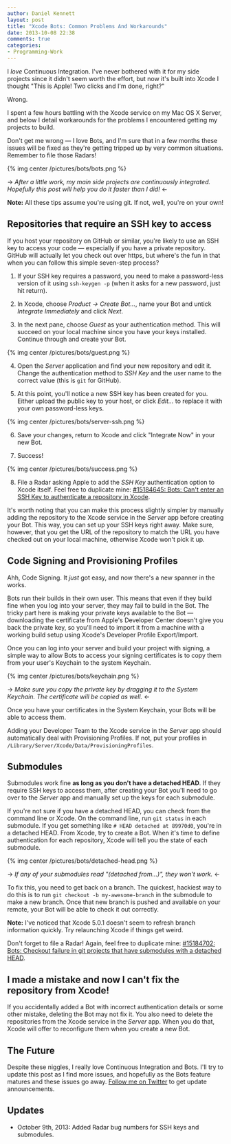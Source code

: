 ```yaml
---
author: Daniel Kennett
layout: post
title: "Xcode Bots: Common Problems And Workarounds"
date: 2013-10-08 22:38
comments: true
categories:
- Programming-Work
---
```


I *love* Continuous Integration. I've never bothered with it for my side projects since it didn't seem worth the effort, but now it's built into Xcode I thought "This is Apple! Two clicks and I'm done, right?"

Wrong.

I spent a few hours battling with the Xcode service on my Mac OS X Server, and below I detail workarounds for the problems I encountered getting my projects to build.

Don't get me wrong — I love Bots, and I'm sure that in a few months these issues will be fixed as they're getting tripped up by very common situations. Remember to file those Radars!

{% img center /pictures/bots/bots.png  %}

-> *After a little work, my main side projects are continuously integrated. Hopefully this post will help you do it faster than I did!* <-

**Note:** All these tips assume you're using git. If not, well, you're on your own!

## Repositories that require an SSH key to access

If you host your repository on GitHub or similar, you're likely to use an SSH key to access your code — especially if you have a private repository. GitHub will actually let you check out over https, but where's the fun in that when you can follow this simple seven-step process?

1) If your SSH key requires a password, you need to make a password-less version of it using `ssh-keygen -p` (when it asks for a new password, just hit return).

2) In Xcode, choose *Product → Create Bot…*, name your Bot and untick *Integrate Immediately* and click *Next*.

3) In the next pane, choose *Guest* as your authentication method. This will succeed on your local machine since you have your keys installed. Continue through and create your Bot. 

{% img center /pictures/bots/guest.png  %}

4) Open the *Server* application and find your new repository and edit it. Change the authentication method to *SSH Key* and the user name to the correct value (this is `git` for GitHub). 

5) At this point, you'll notice a new SSH key has been created for you. Either upload the public key to your host, or click *Edit…* to replace it with your own password-less keys.

{% img center /pictures/bots/server-ssh.png  %}
 
 6) Save your changes, return to Xcode and click "Integrate Now" in your new Bot.
 
 7) Success! 
 
{% img center /pictures/bots/success.png  %}
 
 8) File a Radar asking Apple to add the *SSH Key* authentication option to Xcode itself. Feel free to duplicate mine: [#15184645: Bots: Can't enter an SSH Key to authenticate a repository in Xcode](http://www.openradar.me/15184645).
 
 It's worth noting that you can make this process slightly simpler by manually adding the repository to the Xcode service in the *Server* app before creating your Bot. This way, you can set up your SSH keys right away. Make sure, however, that you get the URL of the repository to match the URL you have checked out on your local machine, otherwise Xcode won't pick it up.
 
## Code Signing and Provisioning Profiles

Ahh, Code Signing. It *just* got easy, and now there's a new spanner in the works.

Bots run their builds in their own user. This means that even if they build fine when you log into your server, they may fail to build in the Bot. The tricky part here is making your private keys available to the Bot — downloading the certificate from Apple's Developer Center doesn't give you back the private key, so you'll need to import it from a machine with a working build setup using Xcode's Developer Profile Export/Import.

Once you can log into your server and build your project with signing, a simple way to allow Bots to access your signing certificates is to copy them from your user's Keychain to the system Keychain. 

{% img center /pictures/bots/keychain.png  %}

-> *Make sure you copy the private key by dragging it to the System Keychain. The certificate will be copied as well.* <-

Once you have your certificates in the System Keychain, your Bots will be able to access them.

Adding your Developer Team to the Xcode service in the *Server* app should automatically deal with Provisioning Profiles. If not, put your profiles in `/Library/Server/Xcode/Data/ProvisioningProfiles`. 

## Submodules

Submodules work fine **as long as you don't have a detached HEAD**. If they require SSH keys to access them, after creating your Bot you'll need to go over to the *Server* app and manually set up the keys for each submodule.

If you're not sure if you have a detached HEAD, you can check from the command line or Xcode. On the command line, run `git status` in each submodule. If you get something like `# HEAD detached at 89970d0`, you're in a detached HEAD. From Xcode, try to create a Bot. When it's time to define authentication for each repository, Xcode will tell you the state of each submodule.

{% img center /pictures/bots/detached-head.png  %}

-> *If any of your submodules read "(detached from…)", they won't work.* <-

To fix this, you need to get back on a branch. The quickest, hackiest way to do this is to run `git checkout -b my-awesome-branch` in the submodule to make a new branch. Once that new branch is pushed and available on your remote, your Bot will be able to check it out correctly.

**Note:** I've noticed that Xcode 5.0.1 doesn't seem to refresh branch information quickly. Try relaunching Xcode if things get weird. 

Don't forget to file a Radar! Again, feel free to duplicate mine: [#15184702: Bots: Checkout failure in git projects that have submodules with a detached HEAD](http://www.openradar.me/15184702).
 
## I made a mistake and now I can't fix the repository from Xcode!

If you accidentally added a Bot with incorrect authentication details or some other mistake, deleting the Bot may not fix it. You also need to delete the repositories from the Xcode service in the *Server* app. When you do that, Xcode will offer to reconfigure them when you create a new Bot.

## The Future

Despite these niggles, I really love Continuous Integration and Bots. I'll try to update this post as I find more issues, and hopefully as the Bots feature matures and these issues go away. [Follow me on Twitter](http://twitter.com/iKenndac) to get update announcements.

## Updates

* October 9th, 2013: Added Radar bug numbers for SSH keys and submodules.
